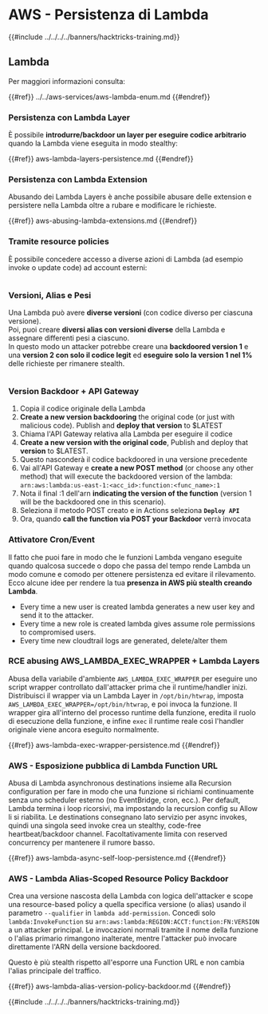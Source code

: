 # AWS - Persistenza di Lambda

{{#include ../../../../banners/hacktricks-training.md}}

## Lambda

Per maggiori informazioni consulta:

{{#ref}}
../../aws-services/aws-lambda-enum.md
{{#endref}}

### Persistenza con Lambda Layer

È possibile **introdurre/backdoor un layer per eseguire codice arbitrario** quando la Lambda viene eseguita in modo stealthy:

{{#ref}}
aws-lambda-layers-persistence.md
{{#endref}}

### Persistenza con Lambda Extension

Abusando dei Lambda Layers è anche possibile abusare delle extension e persistere nella Lambda oltre a rubare e modificare le richieste.

{{#ref}}
aws-abusing-lambda-extensions.md
{{#endref}}

### Tramite resource policies

È possibile concedere accesso a diverse azioni di Lambda (ad esempio invoke o update code) ad account esterni:

<figure><img src="../../../../images/image (255).png" alt=""><figcaption></figcaption></figure>

### Versioni, Alias e Pesi

Una Lambda può avere **diverse versioni** (con codice diverso per ciascuna versione).\
Poi, puoi creare **diversi alias con versioni diverse** della Lambda e assegnare differenti pesi a ciascuno.\
In questo modo un attacker potrebbe creare una **backdoored version 1** e una **version 2 con solo il codice legit** ed **eseguire solo la version 1 nel 1%** delle richieste per rimanere stealth.

<figure><img src="../../../../images/image (120).png" alt=""><figcaption></figcaption></figure>

### Version Backdoor + API Gateway

1. Copia il codice originale della Lambda
2. **Create a new version backdooring** the original code (or just with malicious code). Publish and **deploy that version** to $LATEST
1. Chiama l'API Gateway relativa alla Lambda per eseguire il codice
3. **Create a new version with the original code**, Publish and deploy that **version** to $LATEST.
1. Questo nasconderà il codice backdoored in una versione precedente
4. Vai all'API Gateway e **create a new POST method** (or choose any other method) that will execute the backdoored version of the lambda: `arn:aws:lambda:us-east-1:<acc_id>:function:<func_name>:1`
1. Nota il final :1 dell'arn **indicating the version of the function** (version 1 will be the backdoored one in this scenario).
5. Seleziona il metodo POST creato e in Actions seleziona **`Deploy API`**
6. Ora, quando **call the function via POST your Backdoor** verrà invocata

### Attivatore Cron/Event

Il fatto che puoi fare in modo che le funzioni Lambda vengano eseguite quando qualcosa succede o dopo che passa del tempo rende Lambda un modo comune e comodo per ottenere persistenza ed evitare il rilevamento.\
Ecco alcune idee per rendere la tua **presenza in AWS più stealth creando Lambda**.

- Every time a new user is created lambda generates a new user key and send it to the attacker.
- Every time a new role is created lambda gives assume role permissions to compromised users.
- Every time new cloudtrail logs are generated, delete/alter them

### RCE abusing AWS_LAMBDA_EXEC_WRAPPER + Lambda Layers

Abusa della variabile d'ambiente `AWS_LAMBDA_EXEC_WRAPPER` per eseguire uno script wrapper controllato dall'attacker prima che il runtime/handler inizi. Distribuisci il wrapper via un Lambda Layer in `/opt/bin/htwrap`, imposta `AWS_LAMBDA_EXEC_WRAPPER=/opt/bin/htwrap`, e poi invoca la funzione. Il wrapper gira all'interno del processo runtime della funzione, eredita il ruolo di esecuzione della funzione, e infine `exec` il runtime reale così l'handler originale viene ancora eseguito normalmente.

{{#ref}}
aws-lambda-exec-wrapper-persistence.md
{{#endref}}

### AWS - Esposizione pubblica di Lambda Function URL

Abusa di Lambda asynchronous destinations insieme alla Recursion configuration per fare in modo che una funzione si richiami continuamente senza uno scheduler esterno (no EventBridge, cron, ecc.). Per default, Lambda termina i loop ricorsivi, ma impostando la recursion config su Allow li si riabilita. Le destinations consegnano lato servizio per async invokes, quindi una singola seed invoke crea un stealthy, code-free heartbeat/backdoor channel. Facoltativamente limita con reserved concurrency per mantenere il rumore basso.

{{#ref}}
aws-lambda-async-self-loop-persistence.md
{{#endref}}

### AWS - Lambda Alias-Scoped Resource Policy Backdoor

Crea una versione nascosta della Lambda con logica dell'attacker e scope una resource-based policy a quella specifica versione (o alias) usando il parametro `--qualifier` in `lambda add-permission`. Concedi solo `lambda:InvokeFunction` su `arn:aws:lambda:REGION:ACCT:function:FN:VERSION` a un attacker principal. Le invocazioni normali tramite il nome della funzione o l'alias primario rimangono inalterate, mentre l'attacker può invocare direttamente l'ARN della versione backdoored.

Questo è più stealth rispetto all'esporre una Function URL e non cambia l'alias principale del traffico.

{{#ref}}
aws-lambda-alias-version-policy-backdoor.md
{{#endref}}


{{#include ../../../../banners/hacktricks-training.md}}
